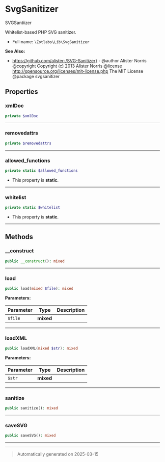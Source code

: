 
# SvgSanitizer

SVGSantiizer

Whitelist-based PHP SVG sanitizer.

* Full name: `\Zotlabs\Lib\SvgSanitizer`

**See Also:**

* https://github.com/alister-/SVG-Sanitizer} - @author Alister Norris
@copyright Copyright (c) 2013 Alister Norris
@license http://opensource.org/licenses/mit-license.php The MIT License
@package svgsanitizer



## Properties


### xmlDoc



```php
private $xmlDoc
```






***

### removedattrs



```php
private $removedattrs
```






***

### allowed_functions



```php
private static $allowed_functions
```



* This property is **static**.


***

### whitelist



```php
private static $whitelist
```



* This property is **static**.


***

## Methods


### __construct



```php
public __construct(): mixed
```












***

### load



```php
public load(mixed $file): mixed
```








**Parameters:**

| Parameter | Type | Description |
|-----------|------|-------------|
| `$file` | **mixed** |  |





***

### loadXML



```php
public loadXML(mixed $str): mixed
```








**Parameters:**

| Parameter | Type | Description |
|-----------|------|-------------|
| `$str` | **mixed** |  |





***

### sanitize



```php
public sanitize(): mixed
```












***

### saveSVG



```php
public saveSVG(): mixed
```












***


***
> Automatically generated on 2025-03-15
